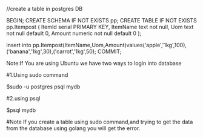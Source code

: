 //create a table in postgres DB

BEGIN;
CREATE SCHEMA IF NOT EXISTS pp;
CREATE TABLE IF NOT EXISTS pp.Itempost (
	ItemId serial PRIMARY KEY,
	ItemName text not null,
	Uom text not null default 0,
	Amount numeric not null default 0
	);

  insert into pp.Itempost(ItemName,Uom,Amount)values('apple','1kg',100),('banana','1kg',30),('carrot','1kg',50);
COMMIT;

Note:If You are using Ubuntu 
we have two ways to login into database

#1.Using sudo command 

   $sudo -u postgres psql mydb

#2.using psql

   $psql mydb

#Note
If you create a table using sudo command,and trying to get the data from the database using golang you will get the error.

